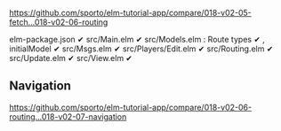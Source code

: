 https://github.com/sporto/elm-tutorial-app/compare/018-v02-05-fetch...018-v02-06-routing

elm-package.json ✔
src/Main.elm ✔
src/Models.elm : Route types ✔ , initialModel ✔
src/Msgs.elm ✔
src/Players/Edit.elm ✔
src/Routing.elm ✔
src/Update.elm ✔
src/View.elm ✔

## Navigation

https://github.com/sporto/elm-tutorial-app/compare/018-v02-06-routing...018-v02-07-navigation